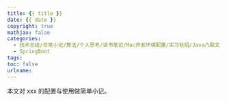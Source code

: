 ```yaml
---
title: {{ title }}
date: {{ date }}
copyright: true
mathjax: false
categories: 
  - 技术总结/日常小记/算法/个人思考/读书笔记/Mac开发环境配置/实习秋招/Java八股文
  - SpringBoot
tags: 
toc: false
urlname: 
---
```


本文对 xxx 的配置与使用做简单小记。<!--more-->
